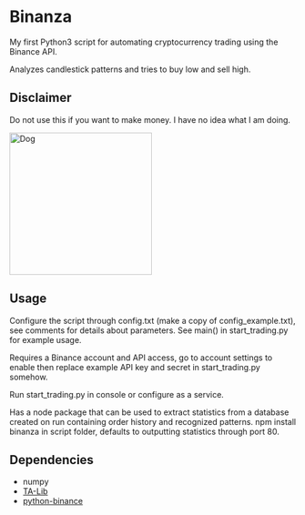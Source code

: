 Binanza
=======

My first Python3 script for automating cryptocurrency trading using the Binance API.

Analyzes candlestick patterns and tries to buy low and sell high.

Disclaimer
----------

Do not use this if you want to make money. I have no idea what I am doing.

<img src=https://i.imgur.com/l3v4P3s.jpg alt="Dog" title="Dog" width="250" />

Usage
-----

Configure the script through config.txt (make a copy of config_example.txt), see comments for details about parameters. See main() in start_trading.py for example usage.

Requires a Binance account and API access, go to account settings to enable then replace example API key and secret in start_trading.py somehow.

Run start_trading.py in console or configure as a service.

Has a node package that can be used to extract statistics from a database created on run containing order history and recognized patterns. npm install binanza in script folder, defaults to outputting statistics through port 80.

Dependencies
------------

* numpy
* [TA-Lib](https://github.com/mrjbq7/ta-lib)
* [python-binance](https://github.com/sammchardy/python-binance)
